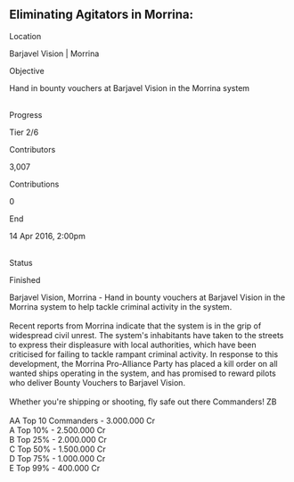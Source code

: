 ## Eliminating Agitators in Morrina:

Location

Barjavel Vision \| Morrina

Objective

Hand in bounty vouchers at Barjavel Vision in the Morrina system

\
Progress

Tier 2/6

Contributors

3,007

Contributions

0

End

14 Apr 2016, 2:00pm

\
Status

Finished

Barjavel Vision, Morrina - Hand in bounty vouchers at Barjavel Vision in
the Morrina system to help tackle criminal activity in the system.\
\
Recent reports from Morrina indicate that the system is in the grip of
widespread civil unrest. The system\'s inhabitants have taken to the
streets to express their displeasure with local authorities, which have
been criticised for failing to tackle rampant criminal activity. In
response to this development, the Morrina Pro-Alliance Party has placed
a kill order on all wanted ships operating in the system, and has
promised to reward pilots who deliver Bounty Vouchers to Barjavel
Vision.\
\
Whether you\'re shipping or shooting, fly safe out there Commanders! ZB\
\
AA Top 10 Commanders - 3.000.000 Cr\
A Top 10% - 2.500.000 Cr\
B Top 25% - 2.000.000 Cr\
C Top 50% - 1.500.000 Cr\
D Top 75% - 1.000.000 Cr\
E Top 99% - 400.000 Cr
